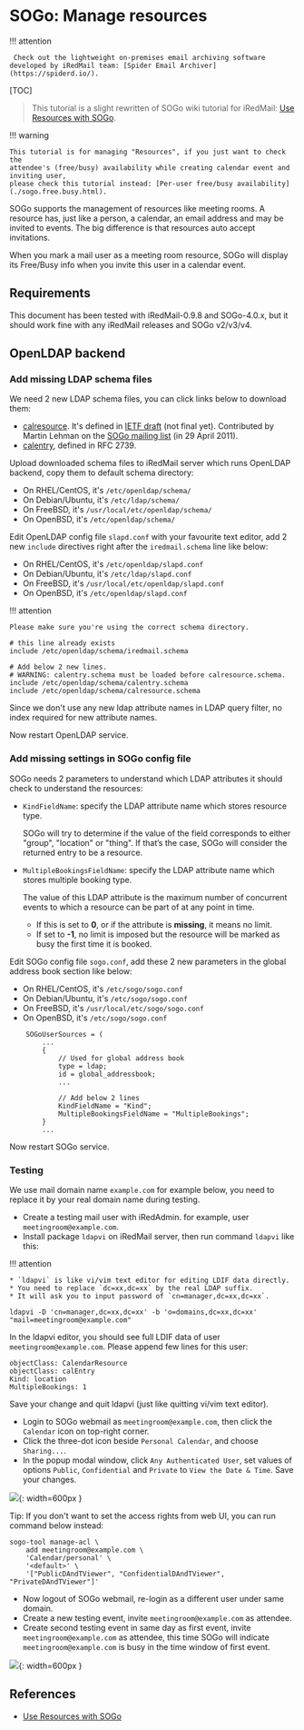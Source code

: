# SOGo: Manage resources

!!! attention

	 Check out the lightweight on-premises email archiving software developed by iRedMail team: [Spider Email Archiver](https://spiderd.io/).

[TOC]

> This tutorial is a slight rewritten of SOGo wiki tutorial for iRedMail:
> [Use Resources with SOGo](http://wiki.sogo.nu/ResourceConfiguration).

!!! warning

    This tutorial is for managing "Resources", if you just want to check the
    attendee's (free/busy) availability while creating calendar event and inviting user,
    please check this tutorial instead: [Per-user free/busy availability](./sogo.free.busy.html).

SOGo supports the management of resources like meeting rooms. A resource has,
just like a person, a calendar, an email address and may be invited to events.
The big difference is that resources auto accept invitations.

When you mark a mail user as a meeting room resource, SOGo will display its
Free/Busy info when you invite this user in a calendar event.

## Requirements

This document has been tested with iRedMail-0.9.8 and SOGo-4.0.x, but it should
work fine with any iRedMail releases and SOGo v2/v3/v4.

## OpenLDAP backend

### Add missing LDAP schema files

We need 2 new LDAP schema files, you can click links below to download them:

* [calresource](./files/sogo/calresource.schema). It's defined in
  [IETF draft](https://tools.ietf.org/id/draft-cal-resource-schema-03.txt)
  (not final yet). Contributed by Martin Lehman on the
  [SOGo mailing list](https://www.mail-archive.com/users@sogo.nu/msg05186.html)
  (in 29 April 2011).
* [calentry](./files/sogo/calentry.schema), defined in RFC 2739.

Upload downloaded schema files to iRedMail server which runs OpenLDAP backend,
copy them to default schema directory:

* On RHEL/CentOS, it's `/etc/openldap/schema/`
* On Debian/Ubuntu, it's `/etc/ldap/schema/`
* On FreeBSD, it's `/usr/local/etc/openldap/schema/`
* On OpenBSD, it's `/etc/openldap/schema/`

Edit OpenLDAP config file `slapd.conf` with your favourite text editor, add 2
new `include` directives right after the `iredmail.schema` line like
below:

* On RHEL/CentOS, it's `/etc/openldap/slapd.conf`
* On Debian/Ubuntu, it's `/etc/ldap/slapd.conf`
* On FreeBSD, it's `/usr/local/etc/openldap/slapd.conf`
* On OpenBSD, it's `/etc/openldap/slapd.conf`

!!! attention

    Please make sure you're using the correct schema directory.

```
# this line already exists
include /etc/openldap/schema/iredmail.schema

# Add below 2 new lines.
# WARNING: calentry.schema must be loaded before calresource.schema.
include /etc/openldap/schema/calentry.schema
include /etc/openldap/schema/calresource.schema
```

Since we don't use any new ldap attribute names in LDAP query filter, no index
required for new attribute names.

Now restart OpenLDAP service.

### Add missing settings in SOGo config file

SOGo needs 2 parameters to understand which LDAP attributes it should check
to understand the resources:

* `KindFieldName`: specify the LDAP attribute name which stores resource type.

    SOGo will try to determine if the value of the field corresponds to either
    "group", "location" or "thing". If that’s the case, SOGo will consider the
    returned entry to be a resource.

* `MultipleBookingsFieldName`: specify the LDAP attribute name which stores
  multiple booking type.

    The value of this LDAP attribute is the maximum number of concurrent events
    to which a resource can be part of at any point in time.

    * If this is set to __0__, or if the attribute is __missing__, it means no limit.
    * If set to __-1__, no limit is imposed but the resource will be marked as
      busy the first time it is booked.

Edit SOGo config file `sogo.conf`, add these 2 new parameters in the global
address book section like below:

* On RHEL/CentOS, it's `/etc/sogo/sogo.conf`
* On Debian/Ubuntu, it's `/etc/sogo/sogo.conf`
* On FreeBSD, it's `/usr/local/etc/sogo/sogo.conf`
* On OpenBSD, it's `/etc/sogo/sogo.conf`

```
    SOGoUserSources = (
        ...
        {
            // Used for global address book
            type = ldap;
            id = global_addressbook;
            ...

            // Add below 2 lines
            KindFieldName = "Kind";
            MultipleBookingsFieldName = "MultipleBookings";
        }
        ...
```

Now restart SOGo service.

### Testing

We use mail domain name `example.com` for example below, you need to replace it
by your real domain name during testing.

* Create a testing mail user with iRedAdmin. for example, user `meetingroom@example.com`.
* Install package `ldapvi` on iRedMail server, then run command `ldapvi` like this:

!!! attention

    * `ldapvi` is like vi/vim text editor for editing LDIF data directly.
    * You need to replace `dc=xx,dc=xx` by the real LDAP suffix.
    * It will ask you to input password of `cn=manager,dc=xx,dc=xx`.

```
ldapvi -D 'cn=manager,dc=xx,dc=xx' -b 'o=domains,dc=xx,dc=xx' "mail=meetingroom@example.com"
```

In the ldapvi editor, you should see full LDIF data of user
`meetingroom@example.com`. Please append few lines for this user:

```
objectClass: CalendarResource
objectClass: calEntry
Kind: location
MultipleBookings: 1
```

Save your change and quit ldapvi (just like quitting vi/vim text editor).

* Login to SOGo webmail as `meetingroom@example.com`, then click the `Calendar`
  icon on top-right corner.
* Click the three-dot icon beside `Personal Calendar`, and choose `Sharing...`.
* In the popup modal window, click `Any Authenticated User`, set values of
  options `Public`, `Confidential` and `Private` to `View the Date & Time`.
  Save your changes.

![](./images/sogo/resources/access-rights.png){: width=600px }

Tip: If you don't want to set the access rights from web UI, you can run
command below instead:

```
sogo-tool manage-acl \
    add meetingroom@example.com \
    'Calendar/personal' \
    '<default>' \
    '["PublicDAndTViewer", "ConfidentialDAndTViewer", "PrivateDAndTViewer"]'
```

* Now logout of SOGo webmail, re-login as a different user under same domain.
* Create a new testing event, invite `meetingroom@example.com` as attendee.
* Create second testing event in same day as first event, invite
  `meetingroom@example.com` as attendee, this time SOGo will indicate
  `meetingroom@example.com` is busy in the time window of first event.

![](./images/sogo/resources/free-busy.png){: width=600px }

## References

* [Use Resources with SOGo](http://wiki.sogo.nu/ResourceConfiguration)
